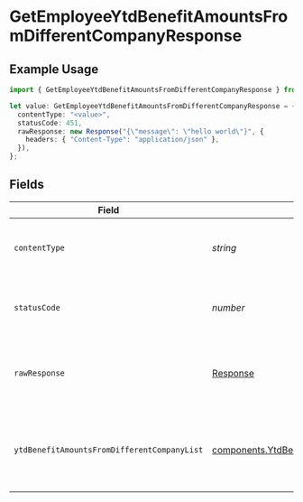 # GetEmployeeYtdBenefitAmountsFromDifferentCompanyResponse

## Example Usage

```typescript
import { GetEmployeeYtdBenefitAmountsFromDifferentCompanyResponse } from "@gusto/embedded-api/models/operations";

let value: GetEmployeeYtdBenefitAmountsFromDifferentCompanyResponse = {
  contentType: "<value>",
  statusCode: 451,
  rawResponse: new Response("{\"message\": \"hello world\"}", {
    headers: { "Content-Type": "application/json" },
  }),
};
```

## Fields

| Field                                                                                                                  | Type                                                                                                                   | Required                                                                                                               | Description                                                                                                            |
| ---------------------------------------------------------------------------------------------------------------------- | ---------------------------------------------------------------------------------------------------------------------- | ---------------------------------------------------------------------------------------------------------------------- | ---------------------------------------------------------------------------------------------------------------------- |
| `contentType`                                                                                                          | *string*                                                                                                               | :heavy_check_mark:                                                                                                     | HTTP response content type for this operation                                                                          |
| `statusCode`                                                                                                           | *number*                                                                                                               | :heavy_check_mark:                                                                                                     | HTTP response status code for this operation                                                                           |
| `rawResponse`                                                                                                          | [Response](https://developer.mozilla.org/en-US/docs/Web/API/Response)                                                  | :heavy_check_mark:                                                                                                     | Raw HTTP response; suitable for custom response parsing                                                                |
| `ytdBenefitAmountsFromDifferentCompanyList`                                                                            | [components.YtdBenefitAmountsFromDifferentCompany](../../models/components/ytdbenefitamountsfromdifferentcompany.md)[] | :heavy_minus_sign:                                                                                                     | List of Ytd Benefit Amounts From Different Company List                                                                |